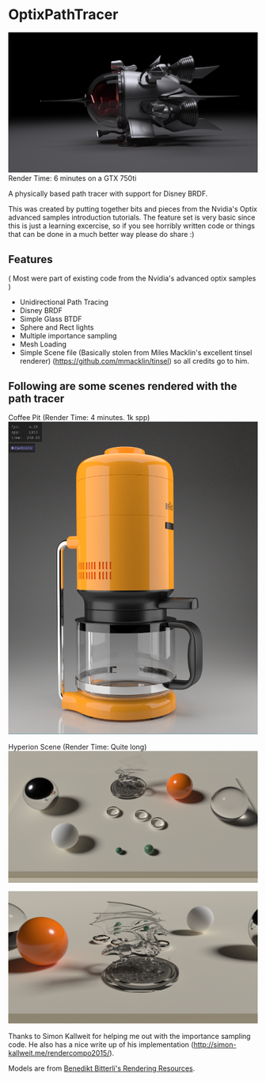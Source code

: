 
OptixPathTracer
==========

![Spaceship](./spaceship.png)
Render Time: 6 minutes on a GTX 750ti

A physically based path tracer with support for Disney BRDF.

This was created by putting together bits and pieces from the Nvidia's Optix advanced samples introduction tutorials.
The feature set is very basic since this is just a learning excercise, so if you see horribly written code or things that
can be done in a much better way please do share :)

Features
--------
( Most were part of existing code from the Nvidia's advanced optix samples )  
- Unidirectional Path Tracing  
- Disney BRDF  
- Simple Glass BTDF  
- Sphere and Rect lights  
- Multiple importance sampling  
- Mesh Loading
- Simple Scene file (Basically stolen from Miles Macklin's excellent tinsel renderer) (https://github.com/mmacklin/tinsel) so all credits go to him.

Following are some scenes rendered with the path tracer
--------
Coffee Pit (Render Time: 4 minutes. 1k spp)
![Coffee Pot](./coffee_pot.png)

Hyperion Scene (Render Time: Quite long)
![Hyperion Scene](./hyperion.png)

![Dragon closeup](./dragon.png)

Thanks to Simon Kallweit for helping me out with the importance sampling code. He also has a nice write up of his implementation
(http://simon-kallweit.me/rendercompo2015/).

Models are from [Benedikt Bitterli's Rendering Resources](https://benedikt-bitterli.me/resources).

